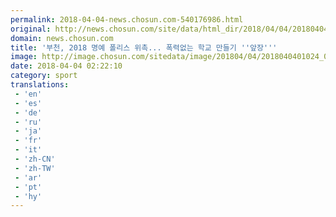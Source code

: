 ```yaml
---
permalink: 2018-04-04-news.chosun.com-540176986.html
original: http://news.chosun.com/site/data/html_dir/2018/04/04/2018040401076.html
domain: news.chosun.com
title: '부천, 2018 명예 폴리스 위촉... 폭력없는 학교 만들기 ''앞장'''
image: http://image.chosun.com/sitedata/image/201804/04/2018040401024_0.jpg
date: 2018-04-04 02:22:10
category: sport
translations: 
 - 'en'
 - 'es'
 - 'de'
 - 'ru'
 - 'ja'
 - 'fr'
 - 'it'
 - 'zh-CN'
 - 'zh-TW'
 - 'ar'
 - 'pt'
 - 'hy'
---
```


